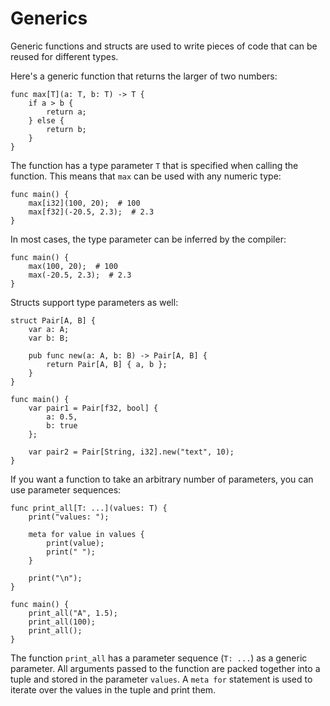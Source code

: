 # Generics

Generic functions and structs are used to write pieces of code that can be reused for different types.

Here's a generic function that returns the larger of two numbers:

```banjo
func max[T](a: T, b: T) -> T {
    if a > b {
        return a;
    } else {
        return b;
    }
}
```

The function has a type parameter `T` that is specified when calling the function. This means that `max` can be used with any numeric type:

```banjo
func main() {
    max[i32](100, 20);  # 100
    max[f32](-20.5, 2.3);  # 2.3 
}
```

In most cases, the type parameter can be inferred by the compiler:

```banjo
func main() {
    max(100, 20);  # 100
    max(-20.5, 2.3);  # 2.3 
}
```

Structs support type parameters as well:

```banjo
struct Pair[A, B] {
    var a: A;
    var b: B;
    
    pub func new(a: A, b: B) -> Pair[A, B] {
        return Pair[A, B] { a, b };
    }
}

func main() {
    var pair1 = Pair[f32, bool] {
        a: 0.5,
        b: true
    };
    
    var pair2 = Pair[String, i32].new("text", 10);
}

```

If you want a function to take an arbitrary number of parameters, you can use parameter sequences:

```banjo
func print_all[T: ...](values: T) {
    print("values: ");

    meta for value in values {
        print(value);
        print(" ");
    }
    
    print("\n");
}

func main() {
    print_all("A", 1.5);
    print_all(100);
    print_all();
}
```

The function `print_all` has a parameter sequence (`T: ...`) as a generic parameter. All arguments passed to the function are packed together into a tuple and stored in the parameter `values`. A `meta for` statement is used to iterate over the values in the tuple and print them.